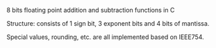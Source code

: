 8 bits floating point addition and subtraction functions in C


Structure:
  consists of 1 sign bit, 3 exponent bits and 4 bits of mantissa.
  
  Special values, rounding, etc. are all implemented based on IEEE754.

  
